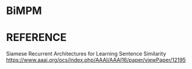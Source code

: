 # BiMPM

# REFERENCE
Siamese Recurrent Architectures for Learning Sentence Similarity https://www.aaai.org/ocs/index.php/AAAI/AAAI16/paper/viewPaper/12195
